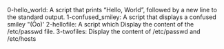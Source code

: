 0-hello_world: A script that prints “Hello, World”, followed by a new line to the standard output.
1-confused_smiley: A script that displays a confused smiley "(Ôo)'
2-hellofile: A script which Display the content of the /etc/passwd file.
3-twofiles: Display the content of /etc/passwd and /etc/hosts
